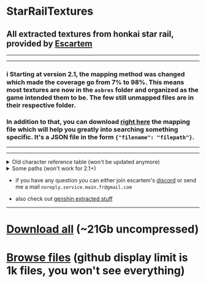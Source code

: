 # StarRailTextures
## All extracted textures from honkai star rail, provided by [Escartem](https://github.com/Escartem)

---
---

### ℹ️ Starting at version 2.1, the mapping method was changed which made the coverage go from 7% to 98%. This means most textures are now in the `asbres` folder and organized as the game intended them to be. The few still unmapped files are in their respective folder. 

### In addition to that, you can download [right here](https://s3.escartem.eu.org/browser/maps/hsr/sr22f.json) the mapping file which will help you greatly into searching something specific. It's a JSON file in the form `{"filename": "filepath"}`. 

---
---


<details>
  <summary>Old character reference table (won't be updated anymore)</summary>
  
| number | name                |
|--------|---------------------|
| `1001` | March 7th           |
| `1002` | Dan Heng            |
| `1003` | Himeko              |
| `1004` | Welt                |
| `1005` | Kafka               |
| `1006` | Silver Wolf         |
| `1008` | Arlan               |
| `1009` | Asta                |
| `1013` | Herta               |
| `1101` | Bronya              |
| `1102` | Seele               |
| `1103` | Serval              |
| `1104` | Gepard              |
| `1105` | Natasha             |
| `1106` | Pela                |
| `1107` | Clara               |
| `1108` | Sampo               |
| `1109` | Hook                |
| `1110` | Lynx                |
| `1111` | Luka                |
| `1112` | Topaz               |
| `1201` | Qingque             |
| `1202` | Tingyun             |
| `1203` | Luocha              |
| `1204` | Jing Yan            |
| `1205` | Blade               |
| `1206` | Sushang             |
| `1207` | Yukong              |
| `1208` | Fu Xuan             |
| `1209` | Yanking             |
| `1210` | Guinafen            |
| `1211` | Bailu               |
| `1212` | Jinglu              |
| `1213` | Dan Feng            |
| `1214` | Xueyi               |
| `1215` | Hanya               |
| `1217` | HuoHuo              |
| `1302` | Argenti             |
| `8001` | Caelus Destruction  |
| `8002` | Stelle Destruction  |
| `8003` | Caelus Preservation |
| `8004` | Stelle Preservation |

</details>

<details>
  <summary>Some paths (won't work for 2.1+)</summary>

| path | content |
| --- | --- |
| [`assets/unmapped/Characters`](https://github.com/umaichanuwu/StarRailTextures/tree/main/assets/unmapped/Characters) | List of characers eidolons, faces, and linked textures |
| [`assets/unmapped/Avatar`](https://github.com/umaichanuwu/StarRailTextures/tree/main/assets/unmapped/Avatar) | Characters models textures |
| [`assets/asbres/ui/atlas/atlasroot/minimap`](https://github.com/umaichanuwu/StarRailTextures/tree/main/assets/asbres/ui/atlas/atlasroot/minimap) | Minimap |
| [`assets/unmapped/C/CSProp/Gacha/Common/Ticket01`](https://github.com/umaichanuwu/StarRailTextures/tree/main/assets/unmapped/C/CSProp/Gacha/Common/Ticket01) | Gacha tickets |
| [`assets/unmapped/Enviro`](https://github.com/umaichanuwu/StarRailTextures/tree/main/assets/unmapped/Enviro) | Skyboxes and noise maps for sky |
| [`assets/unmapped/Gacha/GachaImg`](https://github.com/umaichanuwu/StarRailTextures/tree/main/assets/unmapped/Gacha/GachaImg) | Gacha banners |
| [`assets/unmapped/Chap00 - 01 - 02 - 03`](https://github.com/umaichanuwu/StarRailTextures/tree/main/assets/unmapped) | Game maps, very likely that 00 is space station, 01 jarilo vi, 02 xianzhou luofu and 03 maybe astral express ? |
| [`assets/unmapped/N/NPC`](https://github.com/umaichanuwu/StarRailTextures/tree/main/assets/unmapped/N/NPC) | NPC hair + body textures |
| [`assets/unmapped/U/UI - UI3D`](https://github.com/umaichanuwu/StarRailTextures/tree/main/assets/unmapped/U/) | UI textures, UI is for the main interface and UI3D for 3d interfaces like the map |
| [`assets/unmapped/Chap02/Eff/X301/SeaWater`](https://github.com/umaichanuwu/StarRailTextures/tree/main/assets/unmapped/Chap02/Eff/X301/SeaWater) | 8k water textures |
| [`assets/unmapped/Other`](https://github.com/umaichanuwu/StarRailTextures/tree/main/assets/unmapped/Other) | All textures that couldn't be sorted, go check here if you can't find something. It includes stuff like items icons, emojis, ui elements, events textures and many more |

</details>

* if you have any question you can either join escartem's [discord](https://discord.gg/fzRdtVh) or send me a mail `noreply.service.main.fr@gmail.com`

* also check out [genshin extracted stuff](https://github.com/umaichanuwu/GenshinLinks/blob/main/README.md)

---

# [Download all](https://github.com/umaichanuwu/StarRailTextures/archive/25bab8efe1007f82114ce8262198f8c74825b798.zip) (~21Gb uncompressed)
# [Browse files](https://github.com/umaichanuwu/StarRailTextures/tree/25bab8efe1007f82114ce8262198f8c74825b798/assets) (github display limit is 1k files, you won't see everything)
